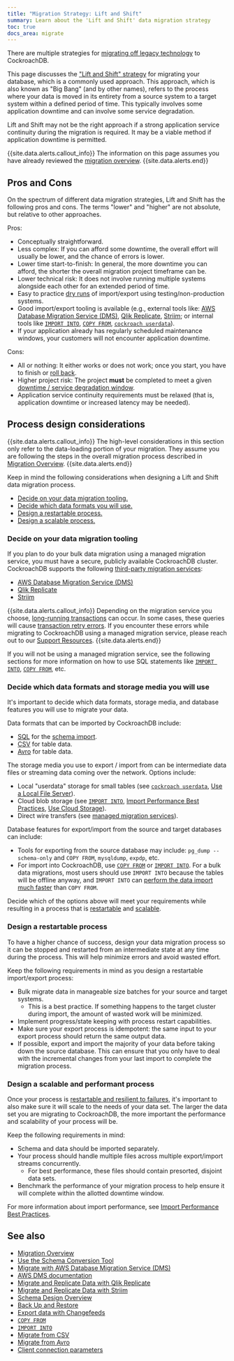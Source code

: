 ```yaml
---
title: "Migration Strategy: Lift and Shift"
summary: Learn about the 'Lift and Shift' data migration strategy
toc: true
docs_area: migrate
---
```


There are multiple strategies for [migrating off legacy technology](migration-overview.html) to CockroachDB.

This page discusses the ["Lift and Shift" strategy](migration-overview.html#lift-and-shift) for migrating your database, which is a commonly used approach. This approach, which is also known as "Big Bang" (and by other names), refers to the process where your data is moved in its entirety from a source system to a target system within a defined period of time. This typically involves some application downtime and can involve some service degradation.

Lift and Shift may not be the right approach if a strong application service continuity during the migration is required. It may be a viable method if application downtime is permitted.

{{site.data.alerts.callout_info}}
The information on this page assumes you have already reviewed the [migration overview](migration-overview.html).
{{site.data.alerts.end}}

## Pros and Cons

On the spectrum of different data migration strategies, Lift and Shift has the following pros and cons. The terms "lower" and "higher" are not absolute, but relative to other approaches.

Pros:

- Conceptually straightforward.
- Less complex: If you can afford some downtime, the overall effort will usually be lower, and the chance of errors is lower.
- Lower time start-to-finish: In general, the more downtime you can afford, the shorter the overall migration project timeframe can be.
- Lower technical risk: It does not involve running multiple systems alongside each other for an extended period of time.
- Easy to practice [dry runs](migration-overview.html#perform-a-dry-run) of import/export using testing/non-production systems.
- Good import/export tooling is available (e.g., external tools like: [AWS Database Migration Service (DMS)](aws-dms.html), [Qlik Replicate](qlik.html), [Striim](striim.html); or internal tools like [`IMPORT INTO`](import-into.html), [`COPY FROM`](copy-from.html), [`cockroach userdata`](cockroach-userfile-upload.html)).
- If your application already has regularly scheduled maintenance windows, your customers will not encounter application downtime.

Cons:

- All or nothing: It either works or does not work; once you start, you have to finish or [roll back](migration-overview.html#all-at-once-rollback).
- Higher project risk: The project **must** be completed to meet a given [downtime / service degradation window](migration-overview.html#downtime-window).
- Application service continuity requirements must be relaxed (that is, application downtime or increased latency may be needed).

## Process design considerations

{{site.data.alerts.callout_info}}
The high-level considerations in this section only refer to the data-loading portion of your migration. They assume you are following the steps in the overall migration process described in [Migration Overview](migration-overview.html).
{{site.data.alerts.end}}

Keep in mind the following considerations when designing a Lift and Shift data migration process.

- [Decide on your data migration tooling.](#managed-migration)
- [Decide which data formats you will use.](#data-formats)
- [Design a restartable process.](#restartable)
- [Design a scalable process.](#scalable)

<a name="managed-migration"></a>

### Decide on your data migration tooling

If you plan to do your bulk data migration using a managed migration service, you must have a secure, publicly available CockroachDB cluster. CockroachDB supports the following [third-party migration services](third-party-database-tools.html#data-migration-tools):

- [AWS Database Migration Service (DMS)](aws-dms.html)
- [Qlik Replicate](qlik.html)
- [Striim](striim.html)

{{site.data.alerts.callout_info}}
Depending on the migration service you choose, [long-running transactions](query-behavior-troubleshooting.html#hanging-or-stuck-queries) can occur. In some cases, these queries will cause [transaction retry errors](common-errors.html#restart-transaction). If you encounter these errors while migrating to CockroachDB using a managed migration service, please reach out to our [Support Resources](support-resources.html).
{{site.data.alerts.end}}

If you will not be using a managed migration service, see the following sections for more information on how to use SQL statements like [`IMPORT INTO`](import-into.html), [`COPY FROM`](copy-from.html), etc.

<a name="data-formats"></a>

### Decide which data formats and storage media you will use

It's important to decide which data formats, storage media, and database features you will use to migrate your data.

Data formats that can be imported by CockroachDB include:

- [SQL](schema-design-overview.html) for the [schema import](../cockroachcloud/migrations-page.html).
- [CSV](migrate-from-csv.html) for table data.
- [Avro](migrate-from-avro.html) for table data.

The storage media you use to export / import from can be intermediate data files or streaming data coming over the network. Options include:

- Local "userdata" storage for small tables (see [`cockroach userdata`](cockroach-userfile-upload.html), [Use a Local File Server](use-a-local-file-server.html)).
- Cloud blob storage (see [`IMPORT INTO`](import-into.html), [Import Performance Best Practices](import-performance-best-practices.html), [Use Cloud Storage](use-cloud-storage.html)).
- Direct wire transfers (see [managed migration services](#managed-migration)).

Database features for export/import from the source and target databases can include:

- Tools for exporting from the source database may include: `pg_dump --schema-only` and `COPY FROM`, `mysqldump`, `expdp`, etc.
- For import into CockroachDB, use [`COPY FROM`](copy-from.html) or [`IMPORT INTO`](import-into.html). For a bulk data migrations, most users should use `IMPORT INTO` because the tables will be offline anyway, and `IMPORT INTO` can [perform the data import much faster](import-performance-best-practices.html) than `COPY FROM`.

Decide which of the options above will meet your requirements while resulting in a process that is [restartable](#restartable) and [scalable](#scalable).

<a name="restartable"></a>

### Design a restartable process

To have a higher chance of success, design your data migration process so it can be stopped and restarted from an intermediate state at any time during the process. This will help minimize errors and avoid wasted effort.

Keep the following requirements in mind as you design a restartable import/export process:

- Bulk migrate data in manageable size batches for your source and target systems.
    - This is a best practice. If something happens to the target cluster during import, the amount of wasted work will be minimized.
- Implement progress/state keeping with process restart capabilities.
- Make sure your export process is idempotent: the same input to your export process should return the same output data.
- If possible, export and import the majority of your data before taking down the source database. This can ensure that you only have to deal with the incremental changes from your last import to complete the migration process.

<a name="scalable"></a>

### Design a scalable and performant process

Once your process is [restartable and resilient to failures](#design-a-restartable-process), it's important to also make sure it will scale to the needs of your data set. The larger the data set you are migrating to CockroachDB, the more important the performance and scalability of your process will be.

Keep the following requirements in mind:

- Schema and data should be imported separately.
- Your process should handle multiple files across multiple export/import streams concurrently.
  - For best performance, these files should contain presorted, disjoint data sets.
- Benchmark the performance of your migration process to help ensure it will complete within the allotted downtime window.
  
For more information about import performance, see [Import Performance Best Practices](import-performance-best-practices.html).

## See also

- [Migration Overview](migration-overview.html)
- [Use the Schema Conversion Tool](../cockroachcloud/migrations-page.html)
- [Migrate with AWS Database Migration Service (DMS)](aws-dms.html)
- [AWS DMS documentation](https://docs.aws.amazon.com/dms/latest/userguide/Welcome.html)
- [Migrate and Replicate Data with Qlik Replicate](qlik.html)
- [Migrate and Replicate Data with Striim](striim.html)
- [Schema Design Overview](schema-design-overview.html)
- [Back Up and Restore](take-full-and-incremental-backups.html)
- [Export data with Changefeeds](export-data-with-changefeeds.html)
- [`COPY FROM`](copy-from.html)
- [`IMPORT INTO`](import-into.html)
- [Migrate from CSV](migrate-from-csv.html)
- [Migrate from Avro](migrate-from-avro.html)
- [Client connection parameters](connection-parameters.html)


<!-- eof -->
